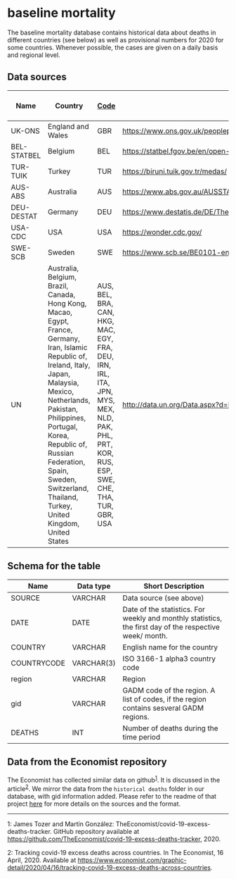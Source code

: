 # baseline mortality
The baseline mortality database contains historical data about deaths in different countries (see below) as well as provisional numbers for 2020 for some countries.
Whenever possible, the cases are given on a daily basis and regional level.

## Data sources

Name | Country | [Code](https://www.nationsonline.org/oneworld/country_code_list.htm) | Source | Regional levels mapping | frequency
------|----------|---------|------|--------|--------|
UK-ONS | England and Wales | GBR  | https://www.ons.gov.uk/peoplepopulationandcommunity/birthsdeathsandmarriages/deaths/datasets/weeklyprovisionalfiguresondeathsregisteredinenglandandwales  | NUTS-1 region | weekly
BEL-STATBEL | Belgium | BEL | https://statbel.fgov.be/en/open-data/number-deaths-day-municipality | municipality (GADM-4) | daily
TUR-TUIK | Turkey | TUR | https://biruni.tuik.gov.tr/medas/ | NUTS-1 region | monthly
AUS-ABS | Australia | AUS | https://www.abs.gov.au/AUSSTATS/abs@.nsf/DetailsPage/3302.02018?OpenDocument | state or territory | monthly
DEU-DESTAT | Germany | DEU | https://www.destatis.de/DE/Themen/Gesellschaft-Umwelt/Bevoelkerung/Sterbefaelle-Lebenserwartung/Tabellen/sonderauswertung-sterbefaelle.html?nn=375478 | state (Bundesland) | daily
USA-CDC | USA | USA | https://wonder.cdc.gov/ | state | monthly
SWE-SCB | Sweden | SWE | https://www.scb.se/BE0101-en | county (län) | monthly
UN | Australia, Belgium, Brazil, Canada, Hong Kong, Macao, Egypt, France, Germany, Iran, Islamic Republic of, Ireland, Italy, Japan, Malaysia, Mexico, Netherlands, Pakistan, Philippines, Portugal, Korea, Republic of, Russian Federation, Spain, Sweden, Switzerland, Thailand, Turkey, United Kingdom, United States | AUS, BEL, BRA, CAN, HKG, MAC, EGY, FRA, DEU, IRN, IRL, ITA, JPN, MYS, MEX, NLD, PAK, PHL, PRT, KOR, RUS, ESP, SWE, CHE, THA, TUR, GBR, USA | http://data.un.org/Data.aspx?d=POP&f=tableCode%3A65 | n/a | monthly

## Schema for the table

Name | Data type | Short Description
------|------------|------------------
SOURCE | VARCHAR | Data source (see above)
DATE | DATE | Date of the statistics. For weekly and monthly statistics, the first day of the respective week/ month.
COUNTRY | VARCHAR | English name for the country
COUNTRYCODE | VARCHAR(3) | ISO 3166-1 alpha3 country code
region | VARCHAR | Region
gid | VARCHAR | GADM code of the region. A list of codes, if the region contains sesveral GADM regions.
DEATHS | INT | Number of deaths during the time period

## Data from the Economist repository

The Economist has collected similar data on github<sup>[1](#myfootnote1)</sup>. It is discussed in the article<sup>[2](#myfootnote2)</sup>.
We mirror the data from the `historical deaths` folder in our database, with gid information added.
Please refer to the readme of that project [here](https://github.com/TheEconomist/covid-19-excess-deaths-tracker/blob/master/README.md) for more details on the sources and the format.

______________________________________________________________________

<a name="myfootnote1">1</a>: James Tozer and Martín González: TheEconomist/covid-19-excess-deaths-tracker. GitHub repository available at https://github.com/TheEconomist/covid-19-excess-deaths-tracker, 2020.

<a name="myfootnote2">2</a>: Tracking covid-19 excess deaths across countries. In The Economist, 16 April, 2020. Available at https://www.economist.com/graphic-detail/2020/04/16/tracking-covid-19-excess-deaths-across-countries.